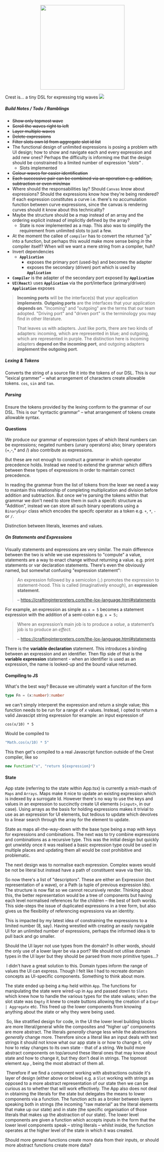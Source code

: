 <p align="center" width="100%">
	<img src="logo.svg" height="275px"/>
</p>
Crest is... a tiny DSL for expressing trig waves



<img src="screener.png"/>





##### Build Notes / Todo / Ramblings

- ~~Show only topmost wave~~
- ~~Scroll the waves right to left~~
- ~~Layer multiple waves~~
- ~~Delete expressions~~
- ~~Filter slots own Id from aggregate slot id list~~
- The functional design of unlimited expressions is posing a problem with UI design; how to show and navigate each and every expression and add new ones? Perhaps the difficulty is informing me that the design should be constrained to a limited number of expression *"slots"* .
  - Slots implemented
- ~~Colour waves for easier identification~~
- ~~Each successive pair can be combined via an operation e.g. addition, subtraction or even min/max~~
- Where should the responsabilities lay? Should `Canvas` know about expressions? Should the expressions know how they're being rendered? If each expression constitutes a curve i.e. there's no accumulation function between curve expressions, since the canvas is rendering curves should it know about this technicality?
- Maybe the structure should be a map instead of an array and the ordering explicit instead of implicitly defined by the array?
  - State is now implemented as a map. This also was to simplify the requirement from unlimited slots to just a few.
- At the moment the callee of `compiler` has to convert the returned "js" into a function, but perhaps this would make more sense being _in_ the compiler itself? When will we want a mere string from a compiler, huh?
- Invert dependencies
  - **`Application`** 
    - exposes the primary port (used-by) and becomes the adapter
    - exposes the secondary (driven) port which is used by **`Application`**
- **`Compiler`** is the adapter of the secondary port exposed by **`Application`**
- **`UI(React)`** uses **`Application`** via the port/interface (primary/driven) **`Application`** exposes

> **Incoming ports** will be the interface(s) that your application **implements**. **Outgoing ports** are the interfaces that your application **depends on**. "Incoming" and "outgoing" are the terms that our team adopted. "Driving port" and "driven port" is the terminology you may find in other literature.
>
> That leaves us with adapters. Just like ports, there are two kinds of adapters: incoming, which are represented in blue; and outgoing, which are represented in purple. The distinction here is incoming adapters **depend on the incoming port**, and outgoing adapters **implement the outgoing port**.
>
> [A color-coded guide to ports and adapters]: https://8thlight.com/blog/damon-kelley/2021/05/18/a-color-coded-guide-to-ports-and-adapters.html



##### Lexing & Tokens

Converts the string of a source file it into the tokens of our DSL. This is our "lexical grammer" – what arrangement of characters create allowable tokens. `cos`, `sin` and `tan`.



##### Parsing

Ensure the tokens provided by the lexing conform to the grammar of our DSL. This is our "syntactic grammar" – what arrangement of tokens create allowable syntax.



#### Questions

We produce our grammar of expression types of which literal numbers can be expressions; negated numbers (unary operators) also; binary operators (+,-,* and /) also contribute as expressions.

But these are not enough to construct a grammar in which operator precedence holds. Instead we need to extend the grammar which differs between these types of expressions in order to maintain correct precedence.

In reading the grammar from the list of tokens from the lexer we need a way to maintain this relationship of completing multiplication and division before addition and subtraction. But once we're parsing the tokens within that grammar we don't need to store them in such a specifc structure as "Addition", instead we can store all such binary operations using a `BinaryExpr` class which encodes the specifc operator as a token e.g. `+`, `*`, `-` or `/`.

Distinction between literals, lexemes and values.



##### On Statements and Expressions

Visually statements and expressions are very similar. The main difference between the two is while we use expressions to "compute" a value, statements are a way to enact change without returning a value. e.g. print statements or var declaration statements. There's even the obviously named, but somewhat confusing "expression statement":

> An expression followed by a semicolon (`;`) promotes the expression to statement-hood. This is called (imaginatively enough), an **expression statement**.
>
> – https://craftinginterpreters.com/the-lox-language.html#statements

For example, an expression as simple as `x = 5` becomes a statement expression with the addition of a semi-colon e.g. `x = 5;`

> Where an expression’s main job is to produce a *value*, a statement’s job is to produce an *effect*.
>
> – https://craftinginterpreters.com/the-lox-language.html#statements

There is the **variable declaration** statement. This introduces a binding between an expression and an identifier. Then flip side of that is the **variable expression** statement - when an identifier is used as an expression, the name is looked-up and the bound value returned.



#### Compiling to JS

What's the best way? Because we ultimately want a funciton of the form

```typescript
type Fn = (x:number):number
```

we can't simply interperet the expression and return a single value; this function needs to be run for a range of $x$ values. Instead, I opted to return a valid Javascipt string expression for example: an input expression of

```
cos(x/10) * 5
```

Would be compiled to

```typescript
"Math.cos(x/10) * 5"
```

This then get's compiled to a real Javascript function outside of the Crest compiler, like so

```typescript
new Function("x", "return ${expression}")
```



#### State

App state (referring to the state within App.tsx) is currently a mish-mash of `Maps` and `Arrays`. Maps make it nice to update an existing expression which is indexed by a surrogate Id. However there's no way to use the keys and values in an expression to succinctly create UI elements (`<input>`, in our case). Using arrays as the basis for holding expressions makes it trivial to use as an expression for UI elements, but tedious to update which devolves to a linear search through the array for the element to update.

State as maps all-the-way-down with the base type being a map with keys for expressions and combinations. The next was to try combine expressions and combinations as a recursive type. This was the initial design but quickly got unwieldy once it was realised a basic expression type could be used in multiple places and updating them all would be cost prohibitive and problematic. 

The next design was to normalise each expression. Complex waves would be not be literal but instead have a path of constituent wave via their Ids.

So now there's a list of "descriptors". These are either an Expression (text representation of a wave), or a Path (a tuple of previous expression Ids). The structure is now flat so we cannot recursively render. Thinking about this, the better representation would be a tree of components but having each level normalised references for the children – the best of both worlds. This side-steps the issue of duplicated expressions in a tree form, but also gives us the flexibility of referencing expressions via an identity.

This is impacted by my latest idea of constraining the expressions to a limited number (8, say). Having wrestled with creating an easily navigable UI for an unlimited number of expressions, perhaps the informed idea is to pull back and go smaller.

Should the UI layer not use types from the domain? In other words, should the only use of a lower layer be via a port? We should not utilise domain types in the UI layer but they should be parsed from more primitive types...?

​	I didn't have a great solution to this. Domain types inform the range of values the UI can express. Though I felt like I had 	to recreate domain concepts as UI-specific components. Something to think about more.

The state ended up being a `Map` held within `App`. The functions for manipulating the state were wired-up in `App` and passed down to `Slots` which knew how to handle the various types for the state values; when the slot state was `Empty` it knew to create buttons allowing the creation of a `Expr | Aggregate` etc. This freed up the lower components from knowing anything about the state or why they were being used.

​	So, like stratified design for code, in the UI the lower level building blocks are more literal/general while the composites and "higher up" components are more abstract. The literals *generally* change less while the abstractions *generally* change more. Therefore since a literal like an input deals with text strings it should not know what our app state is or how to change it, only how to relay changes to its own state - that of a string. We build more abstract components on top/around these literal ones that may know about state and how to change it, but they don't deal in strings. The topmost element `App` , being the most abstract of them all. 

​	Therefore if we find a component working with abstractions outside it's layer of design (either above or below) e.g. a `Slot` working with strings as opposed to a more abstract representation of our state then we can be curious as to whether that will work effectively. The App also does not deal in obtaining the literals for the state but delegates the means to lower components via a function. The function acts as a broker between layers speaking both in strings (the incoming "raw material" as the literal elements that make up our state) and in state (the specific organisation of those literals that makes up the abstraction of our state). The lower level components are given a function which accepts inputs in the form that the lower level components speak – string literals – whilst inside, the function operates at the higher level of the state in which it was created.

Should more general functions create more data from their inputs, or should more abstract functions create more data?


